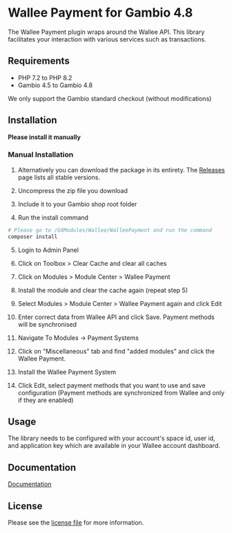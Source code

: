 

Wallee Payment for Gambio 4.8
=============================

The Wallee Payment plugin wraps around the Wallee API. This library facilitates your interaction with various services such as transactions.

## Requirements

- PHP 7.2 to PHP 8.2
- Gambio 4.5 to Gambio 4.8

We only support the Gambio standard checkout (without modifications)

## Installation

**Please install it manually**

### Manual Installation


1. Alternatively you can download the package in its entirety. The [Releases](../../releases) page lists all stable versions.

2. Uncompress the zip file you download

3. Include it to your Gambio shop root folder

4. Run the install command
```bash
# Please go to /GXModules/Wallee/WalleePayment and run the command
composer install
```

5. Login to Admin Panel

6. Click on Toolbox > Clear Cache and clear all caches

7. Click on Modules > Module Center > Wallee Payment

8. Install the module and clear the cache again (repeat step 5)

9. Select Modules > Module Center > Wallee Payment again and click Edit

10. Enter correct data from Wallee API and click Save. Payment methods will be synchronised

11. Navigate To Modules -> Payment Systems

12. Click on "Miscellaneous" tab and find "added modules" and click the Wallee Payment.

13. Install the Wallee Payment System

14. Click Edit, select payment methods that you want to use and save configuration (Payment methods are synchronized from Wallee and only if they are enabled)

## Usage
The library needs to be configured with your account's space id, user id, and application key which are available in your Wallee
account dashboard.

## Documentation

[Documentation](https://plugin-documentation.wallee.com/wallee-payment/gambio-4/1.0.23/docs/en/documentation.html)

## License

Please see the [license file](https://github.com/wallee-payment/gambio-4/blob/master/LICENSE.txt) for more information.
